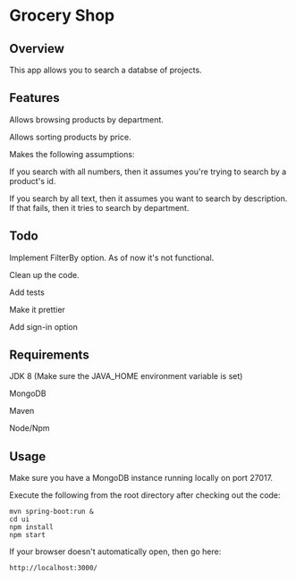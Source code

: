 # Grocery Shop

## Overview
This app allows you to search a databse of projects. 

## Features

Allows browsing products by department.

Allows sorting products by price.

Makes the following assumptions:

If you search with all numbers, then it assumes you're trying to search by a product's id.

If you search by all text, then it assumes you want to search by description. If that fails, then it tries to search by department.


## Todo
Implement FilterBy option. As of now it's not functional.

Clean up the code.

Add tests

Make it prettier

Add sign-in option

## Requirements
JDK 8 (Make sure the JAVA_HOME environment variable is set)

MongoDB

Maven

Node/Npm


## Usage
Make sure you have a MongoDB instance running locally on port 27017. 

Execute the following from the root directory after checking out the code:

```
mvn spring-boot:run &
cd ui
npm install
npm start
```

If your browser doesn't automatically open, then go here:

```
http://localhost:3000/
```